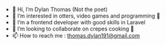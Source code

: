 - 👋 Hi, I’m Dylan Thomas (Not the poet)
- 👀 I’m interested in otters, video games and programming 🦦
- 🌱 I’m a frontend developer with good skills in Laravel
- 💞️ I’m looking to collaborate on crepes cooking 🥞
- 📫 How to reach me : thomas.dylan191@gmail.com 

<!---
DylanThomasFr/DylanThomasFr is a ✨ special ✨ repository because its `README.md` (this file) appears on your GitHub profile.
You can click the Preview link to take a look at your changes.
--->
